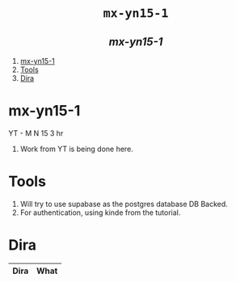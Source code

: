 <h1 align="center"><code> mx-yn15-1 </code></h1>
<h2 align="center"><i> mx-yn15-1 </i></h2>

1. [mx-yn15-1](#mx-yn15-1)
2. [Tools](#tools)
3. [Dira](#dira)

# mx-yn15-1

YT - M N 15 3 hr

1. Work from YT is being done here.

# Tools

1. Will try to use supabase as the postgres database DB Backed.
2. For authentication, using kinde from the tutorial.

# Dira

| Dira | What |
| :--: | :--: |
